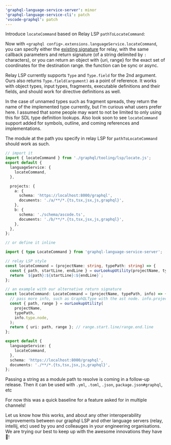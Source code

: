 ```yaml
---
'graphql-language-service-server': minor
'graphql-language-service-cli': patch
'vscode-graphql': patch
---
```


Introduce `locateCommand` based on Relay LSP `pathToLocateCommand`:

Now with `<graphql config>.extensions.languageService.locateCommand`, you can specify either the [existing signature](https://marketplace.visualstudio.com/items?itemName=meta.relay#relay.pathtolocatecommand-default-null) for relay, with the same callback parameters and return signature (of a string delimited by `:` characters), or you can return an object with {uri, range} for the exact set of coordinates for the destination range. the function can be sync or async.

Relay LSP currently supports `Type` and `Type.field` for the 2nd argument. Ours also returns `Type.field(argument)` as a point of reference. It works with object types, input types, fragments, executable definitions and their fields, and should work for directive definitions as well.

In the case of unnamed types such as fragment spreads, they return the name of the implemented type currently, but I'm curious what users prefer here. I assumed that some people may want to not be limited to only using this for SDL type definition lookups. Also look soon to see `locateCommand` support added for symbols, outline, and coming references and implementations.

The module at the path you specify in relay LSP for `pathToLocateCommand` should work as such.

```ts
// import it
import { locateCommand } from './graphql/tooling/lsp/locate.js';
export default {
  languageService: {
    locateCommand,
  },

  projects: {
    a: {
      schema: 'https://localhost:8000/graphql',
      documents: './a/**/*.{ts,tsx,jsx,js,graphql}',
    },
    b: {
      schema: './schema/ascode.ts',
      documents: './b/**/*.{ts,tsx,jsx,js,graphql}',
    },
  },
};
```

```ts
// or define it inline

import { type LocateCommand } from 'graphql-language-service-server';

// relay LSP style
const locateCommand = (projectName: string, typePath: string) => {
  const { path, startLine, endLine } = ourLookupUtility(projectName, typePath);
  return `${path}:${startLine}:${endLine}`;
};

// an example with our alternative return signature
const locateCommand: LocateCommand = (projectName, typePath, info) => {
  // pass more info, such as GraphQLType with the ast node. info.project is also available if you need it
  const { path, range } = ourLookupUtility(
    projectName,
    typePath,
    info.type.node,
  );
  return { uri: path, range }; // range.start.line/range.end.line
};

export default {
  languageService: {
    locateCommand,
  },
  schema: 'https://localhost:8000/graphql',
  documents: './**/*.{ts,tsx,jsx,js,graphql}',
};
```

Passing a string as a module path to resolve is coming in a follow-up release. Then it can be used with `.yml`, `.toml`, `.json`, `package.json#graphql`, etc

For now this was a quick baseline for a feature asked for in multiple channels!

Let us know how this works, and about any other interoperability improvements between our graphql LSP and other language servers (relay, intellij, etc) used by you and colleauges in your engineering organisations. We are trying our best to keep up with the awesome innovations they have 👀!
